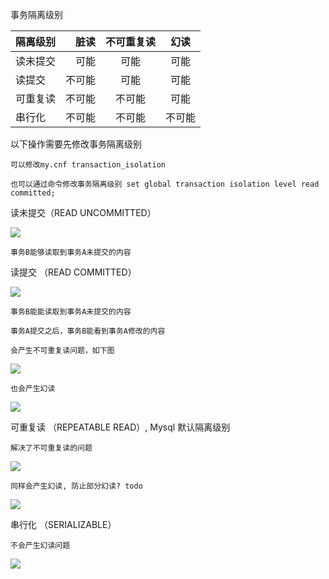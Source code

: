 事务隔离级别

| 隔离级别      | 脏读   |  不可重复读  | 幻读  |
| --------   | -----:  | :----:  | :----:  |
| 读未提交     | 可能 |   可能     | 可能     |
| 读提交      |   不可能   |   可能   | 可能   |
| 可重复读    |   不可能  |   不可能   | 可能   |
| 串行化      |   不可能    |  不可能  | 不可能  |

以下操作需要先修改事务隔离级别

    可以修改my.cnf transaction_isolation
    
    也可以通过命令修改事务隔离级别 set global transaction isolation level read committed;

读未提交（READ UNCOMMITTED）
    
   ![](img/4.png)
    
    事务B能够读取到事务A未提交的内容

读提交 （READ COMMITTED）

   ![](img/5.png)
   
    事务B能能读取到事务A未提交的内容
   
    事务A提交之后，事务B能看到事务A修改的内容
    
    会产生不可重复读问题，如下图
    
   ![](img/6.png)
   
    也会产生幻读
    
   ![](img/7.png)
    

可重复读 （REPEATABLE READ）, Mysql 默认隔离级别
    
    解决了不可重复读的问题
    
   ![](img/8.png)
   
    同样会产生幻读, 防止部分幻读? todo 
    
   ![](img/7.png)

串行化 （SERIALIZABLE）

    不会产生幻读问题
    
   ![](img/9.png)